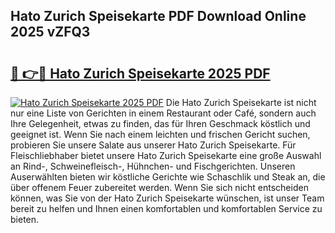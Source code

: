## Hato Zurich Speisekarte PDF Download Online 2025 vZFQ3

# <h2><a href="http://gc9myuf.nevu.top/?p=Hato+Zurich+Speisekarte">🔗 👉🔴 Hato Zurich Speisekarte 2025 PDF</a></h2>

[![Hato Zurich Speisekarte 2025 PDF](https://i.imgur.com/dBaPXMq.png)](http://gc9myuf.nevu.top/?p=Hato+Zurich+Speisekarte)
Die Hato Zurich Speisekarte ist nicht nur eine Liste von Gerichten in einem Restaurant oder Café, sondern auch Ihre Gelegenheit, etwas zu finden, das für Ihren Geschmack köstlich und geeignet ist. Wenn Sie nach einem leichten und frischen Gericht suchen, probieren Sie unsere Salate aus unserer Hato Zurich Speisekarte. Für Fleischliebhaber bietet unsere Hato Zurich Speisekarte eine große Auswahl an Rind-, Schweinefleisch-, Hühnchen- und Fischgerichten. Unseren Auserwählten bieten wir köstliche Gerichte wie Schaschlik und Steak an, die über offenem Feuer zubereitet werden. Wenn Sie sich nicht entscheiden können, was Sie von der Hato Zurich Speisekarte wünschen, ist unser Team bereit zu helfen und Ihnen einen komfortablen und komfortablen Service zu bieten.
